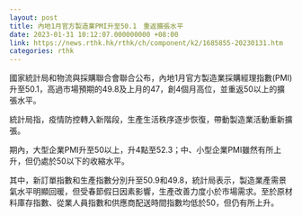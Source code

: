```yaml
---
layout: post
title: 內地1月官方製造業PMI升至50.1　重返擴張水平
date: 2023-01-31 10:12:07.000000000 +08:00
link: https://news.rthk.hk/rthk/ch/component/k2/1685855-20230131.htm
categories: rthk
---
```


國家統計局和物流與採購聯合會聯合公布，內地1月官方製造業採購經理指數(PMI)升至50.1，高過市場預期的49.8及上月的47，創4個月高位，並重返50以上的擴張水平。

統計局指，疫情防控轉入新階段，生產生活秩序逐步恢復，帶動製造業活動重新擴張。

期內，大型企業PMI升至50以上，升4點至52.3；中、小型企業PMI雖然有所上升，但仍處於50以下的收縮水平。

其中，新訂單指數和生產指數分別升至50.9和49.8，統計局表示，製造業產需景氣水平明顯回暖，但受春節假日因素影響，生產改善力度小於市場需求。至於原材料庫存指數、從業人員指數和供應商配送時間指數均低於50，但仍有所上升。
